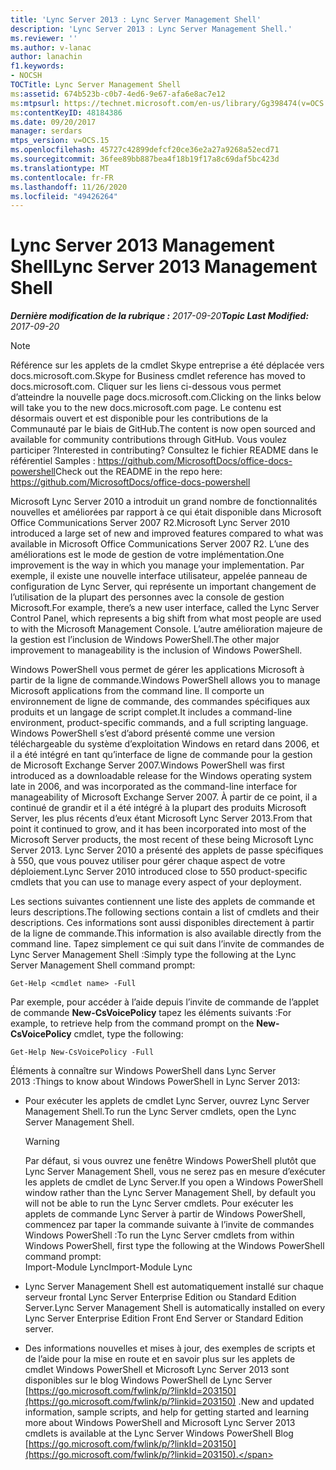 ```yaml
---
title: 'Lync Server 2013 : Lync Server Management Shell'
description: 'Lync Server 2013 : Lync Server Management Shell.'
ms.reviewer: ''
ms.author: v-lanac
author: lanachin
f1.keywords:
- NOCSH
TOCTitle: Lync Server Management Shell
ms:assetid: 674b523b-c0b7-4ed6-9e67-afa6e8ac7e12
ms:mtpsurl: https://technet.microsoft.com/en-us/library/Gg398474(v=OCS.15)
ms:contentKeyID: 48184386
ms.date: 09/20/2017
manager: serdars
mtps_version: v=OCS.15
ms.openlocfilehash: 45727c42899defcf20ce36e2a27a9268a52ecd71
ms.sourcegitcommit: 36fee89bb887bea4f18b19f17a8c69daf5bc423d
ms.translationtype: MT
ms.contentlocale: fr-FR
ms.lasthandoff: 11/26/2020
ms.locfileid: "49426264"
---
```

# <a name="lync-server-2013-management-shell"></a><span data-ttu-id="16f44-103">Lync Server 2013 Management Shell</span><span class="sxs-lookup"><span data-stu-id="16f44-103">Lync Server 2013 Management Shell</span></span>

<div data-xmlns="http://www.w3.org/1999/xhtml">

<div class="topic" data-xmlns="http://www.w3.org/1999/xhtml" data-msxsl="urn:schemas-microsoft-com:xslt" data-cs="https://msdn.microsoft.com/">

<div data-asp="https://msdn2.microsoft.com/asp">



</div>

<div id="mainSection">

<div id="mainBody"><span data-ttu-id="16f44-104">

<span> </span></span><span class="sxs-lookup"><span data-stu-id="16f44-104">

<span> </span></span></span>

<span data-ttu-id="16f44-105">_**Dernière modification de la rubrique :** 2017-09-20_</span><span class="sxs-lookup"><span data-stu-id="16f44-105">_**Topic Last Modified:** 2017-09-20_</span></span>

<div>


> [!NOTE]  
> <span data-ttu-id="16f44-106">Référence sur les applets de la cmdlet Skype entreprise a été déplacée vers docs.microsoft.com.</span><span class="sxs-lookup"><span data-stu-id="16f44-106">Skype for Business cmdlet reference has moved to docs.microsoft.com.</span></span> <span data-ttu-id="16f44-107">Cliquer sur les liens ci-dessous vous permet d’atteindre la nouvelle page docs.microsoft.com.</span><span class="sxs-lookup"><span data-stu-id="16f44-107">Clicking on the links below will take you to the new docs.microsoft.com page.</span></span> <span data-ttu-id="16f44-108">Le contenu est désormais ouvert et est disponible pour les contributions de la Communauté par le biais de GitHub.</span><span class="sxs-lookup"><span data-stu-id="16f44-108">The content is now open sourced and available for community contributions through GitHub.</span></span> <span data-ttu-id="16f44-109">Vous voulez participer ?</span><span class="sxs-lookup"><span data-stu-id="16f44-109">Interested in contributing?</span></span> <span data-ttu-id="16f44-110">Consultez le fichier README dans le référentiel Samples : <A href="https://github.com/microsoftdocs/office-docs-powershell">https://github.com/MicrosoftDocs/office-docs-powershell</A></span><span class="sxs-lookup"><span data-stu-id="16f44-110">Check out the README in the repo here: <A href="https://github.com/microsoftdocs/office-docs-powershell">https://github.com/MicrosoftDocs/office-docs-powershell</A></span></span>



</div>

<span data-ttu-id="16f44-111">Microsoft Lync Server 2010 a introduit un grand nombre de fonctionnalités nouvelles et améliorées par rapport à ce qui était disponible dans Microsoft Office Communications Server 2007 R2.</span><span class="sxs-lookup"><span data-stu-id="16f44-111">Microsoft Lync Server 2010 introduced a large set of new and improved features compared to what was available in Microsoft Office Communications Server 2007 R2.</span></span> <span data-ttu-id="16f44-112">L’une des améliorations est le mode de gestion de votre implémentation.</span><span class="sxs-lookup"><span data-stu-id="16f44-112">One improvement is the way in which you manage your implementation.</span></span> <span data-ttu-id="16f44-113">Par exemple, il existe une nouvelle interface utilisateur, appelée panneau de configuration de Lync Server, qui représente un important changement de l’utilisation de la plupart des personnes avec la console de gestion Microsoft.</span><span class="sxs-lookup"><span data-stu-id="16f44-113">For example, there’s a new user interface, called the Lync Server Control Panel, which represents a big shift from what most people are used to with the Microsoft Management Console.</span></span> <span data-ttu-id="16f44-114">L’autre amélioration majeure de la gestion est l’inclusion de Windows PowerShell.</span><span class="sxs-lookup"><span data-stu-id="16f44-114">The other major improvement to manageability is the inclusion of Windows PowerShell.</span></span>

<span data-ttu-id="16f44-115">Windows PowerShell vous permet de gérer les applications Microsoft à partir de la ligne de commande.</span><span class="sxs-lookup"><span data-stu-id="16f44-115">Windows PowerShell allows you to manage Microsoft applications from the command line.</span></span> <span data-ttu-id="16f44-116">Il comporte un environnement de ligne de commande, des commandes spécifiques aux produits et un langage de script complet.</span><span class="sxs-lookup"><span data-stu-id="16f44-116">It includes a command-line environment, product-specific commands, and a full scripting language.</span></span> <span data-ttu-id="16f44-117">Windows PowerShell s’est d’abord présenté comme une version téléchargeable du système d’exploitation Windows en retard dans 2006, et il a été intégré en tant qu’interface de ligne de commande pour la gestion de Microsoft Exchange Server 2007.</span><span class="sxs-lookup"><span data-stu-id="16f44-117">Windows PowerShell was first introduced as a downloadable release for the Windows operating system late in 2006, and was incorporated as the command-line interface for manageability of Microsoft Exchange Server 2007.</span></span> <span data-ttu-id="16f44-118">À partir de ce point, il a continué de grandir et il a été intégré à la plupart des produits Microsoft Server, les plus récents d’eux étant Microsoft Lync Server 2013.</span><span class="sxs-lookup"><span data-stu-id="16f44-118">From that point it continued to grow, and it has been incorporated into most of the Microsoft Server products, the most recent of these being Microsoft Lync Server 2013.</span></span> <span data-ttu-id="16f44-119">Lync Server 2010 a présenté des applets de passe spécifiques à 550, que vous pouvez utiliser pour gérer chaque aspect de votre déploiement.</span><span class="sxs-lookup"><span data-stu-id="16f44-119">Lync Server 2010 introduced close to 550 product-specific cmdlets that you can use to manage every aspect of your deployment.</span></span>

<span data-ttu-id="16f44-120">Les sections suivantes contiennent une liste des applets de commande et leurs descriptions.</span><span class="sxs-lookup"><span data-stu-id="16f44-120">The following sections contain a list of cmdlets and their descriptions.</span></span> <span data-ttu-id="16f44-121">Ces informations sont aussi disponibles directement à partir de la ligne de commande.</span><span class="sxs-lookup"><span data-stu-id="16f44-121">This information is also available directly from the command line.</span></span> <span data-ttu-id="16f44-122">Tapez simplement ce qui suit dans l’invite de commandes de Lync Server Management Shell :</span><span class="sxs-lookup"><span data-stu-id="16f44-122">Simply type the following at the Lync Server Management Shell command prompt:</span></span>

    Get-Help <cmdlet name> -Full

<span data-ttu-id="16f44-123">Par exemple, pour accéder à l’aide depuis l’invite de commande de l’applet de commande **New-CsVoicePolicy** tapez les éléments suivants :</span><span class="sxs-lookup"><span data-stu-id="16f44-123">For example, to retrieve help from the command prompt on the **New-CsVoicePolicy** cmdlet, type the following:</span></span>

    Get-Help New-CsVoicePolicy -Full

<span data-ttu-id="16f44-124">Éléments à connaître sur Windows PowerShell dans Lync Server 2013 :</span><span class="sxs-lookup"><span data-stu-id="16f44-124">Things to know about Windows PowerShell in Lync Server 2013:</span></span>

  - <span data-ttu-id="16f44-125">Pour exécuter les applets de cmdlet Lync Server, ouvrez Lync Server Management Shell.</span><span class="sxs-lookup"><span data-stu-id="16f44-125">To run the Lync Server cmdlets, open the Lync Server Management Shell.</span></span>
    
    <div>
    

    > [!WARNING]  
    > <span data-ttu-id="16f44-126">Par défaut, si vous ouvrez une fenêtre Windows PowerShell plutôt que Lync Server Management Shell, vous ne serez pas en mesure d’exécuter les applets de cmdlet de Lync Server.</span><span class="sxs-lookup"><span data-stu-id="16f44-126">If you open a Windows PowerShell window rather than the Lync Server Management Shell, by default you will not be able to run the Lync Server cmdlets.</span></span> <span data-ttu-id="16f44-127">Pour exécuter les applets de commande Lync Server à partir de Windows PowerShell, commencez par taper la commande suivante à l’invite de commandes Windows PowerShell :</span><span class="sxs-lookup"><span data-stu-id="16f44-127">To run the Lync Server cmdlets from within Windows PowerShell, first type the following at the Windows PowerShell command prompt:</span></span><BR><span data-ttu-id="16f44-128">Import-Module Lync</span><span class="sxs-lookup"><span data-stu-id="16f44-128">Import-Module Lync</span></span>

    
    </div>

  - <span data-ttu-id="16f44-129">Lync Server Management Shell est automatiquement installé sur chaque serveur frontal Lync Server Enterprise Edition ou Standard Edition Server.</span><span class="sxs-lookup"><span data-stu-id="16f44-129">Lync Server Management Shell is automatically installed on every Lync Server Enterprise Edition Front End Server or Standard Edition server.</span></span>

  - <span data-ttu-id="16f44-130">Des informations nouvelles et mises à jour, des exemples de scripts et de l’aide pour la mise en route et en savoir plus sur les applets de cmdlet Windows PowerShell et Microsoft Lync Server 2013 sont disponibles sur le blog Windows PowerShell de Lync Server [https://go.microsoft.com/fwlink/p/?linkId=203150](https://go.microsoft.com/fwlink/p/?linkid=203150) .</span><span class="sxs-lookup"><span data-stu-id="16f44-130">New and updated information, sample scripts, and help for getting started and learning more about Windows PowerShell and Microsoft Lync Server 2013 cmdlets is available at the Lync Server Windows PowerShell Blog [https://go.microsoft.com/fwlink/p/?linkId=203150](https://go.microsoft.com/fwlink/p/?linkid=203150).</span></span>

<span data-ttu-id="16f44-131"></div>

<span> </span>

</div>

</div>

</span><span class="sxs-lookup"><span data-stu-id="16f44-131"></div>

<span> </span>

</div>

</div>

</span></span></div>


